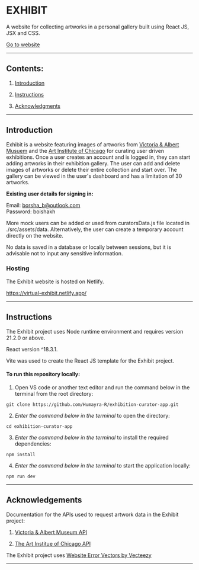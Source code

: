 # EXHIBIT    

A website for collecting artworks in a personal gallery built using React JS, JSX and CSS.  

<a href="https://virtual-exhibit.netlify.app/" target="_blank">Go to website</a>


---


## Contents:
1. [Introduction](#introduction)

2. [Instructions](#instructions)

3. [Acknowledgments](#acknowledgements)


---

## Introduction


Exhibit is a website featuring images of artworks from [Victoria & Albert Musuem](#acknowledgements) and the [Art Institute of Chicago](#acknowledgements) for curating user driven exhibitions. Once a user creates an account and is logged in, they can start adding artworks in their exhibition gallery. The user can add and delete images of artworks or delete their entire collection and start over. The gallery can be viewed in the user's dashboard and has a limitation of 30 artworks.

**Existing user details for signing in:** 

Email: borsha_b@outlook.com    
Password: boishakh

More mock users can be added or used from curatorsData.js file located in ./src/assets/data. Alternatively, the user can create a temporary account directly on the website. 

No data is saved in a database or locally between sessions, but it is advisable not to input any sensitive information.

### Hosting

The Exhibit website is hosted on Netlify.

https://virtual-exhibit.netlify.app/


---


## Instructions


The Exhibit project uses Node runtime environment and requires version 21.2.0 or above.

React version ^18.3.1.

Vite was used to create the React JS template for the Exhibit project. 


#### To run this repository locally:

1. Open VS code or another text editor and run the command below in the terminal from the root directory:

```
git clone https://github.com/Humayra-R/exhibition-curator-app.git 
```

2. *Enter the command below in the terminal* to open the directory:  

```
cd exhibition-curator-app
```

3. *Enter the command below in the terminal* to install the required dependencies: 

```
npm install
```

4. *Enter the command below in the terminal* to start the application locally: 

```
npm run dev
```

---


## Acknowledgements

Documentation for the APIs used to request artwork data in the Exhibit project:

1. <a href="https://developers.vam.ac.uk/guide/v2/welcome.html" target="_blank" >Victoria & Albert Museum API</a>

2. <a href="https://api.artic.edu/docs/#quick-start" target="_blank" >The Art Institue of Chicago API</a>

    
The Exhibit project uses <a href="https://www.vecteezy.com/free-vector/website-error">Website Error Vectors by Vecteezy</a>

---
